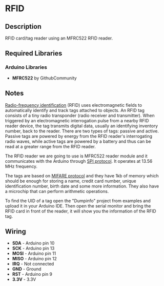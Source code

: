 # RFID

## Description

RFID card/tag reader using an MFRC522 RFID reader.

## Required Libraries

### Arduino Libraries

- **MFRC522** by GithubCommunity

## Notes

[Radio-frequency identification](https://en.wikipedia.org/wiki/Radio-frequency_identification) (RFID) uses electromagnetic fields to automatically identify and track tags attached to objects. An RFID tag consists of a tiny radio transponder (radio receiver and transmitter). When triggered by an electromagnetic interrogation pulse from a nearby RFID reader device, the tag transmits digital data, usually an identifying inventory number, back to the reader. There are two types of tags: passive and active. Passive tags are powered by energy from the RFID reader's interrogating radio waves, while active tags are powered by a battery and thus can be read at a greater range from the RFID reader.

The RFID reader we are going to use is MFRC522 reader module and it communicates with the Arduino through [SPI protocol](https://en.wikipedia.org/wiki/Serial_Peripheral_Interface). It operates at 13.56 MHz frequency.

The tags are based on [MIFARE protocol](https://en.wikipedia.org/wiki/MIFARE) and they have 1kb of memory which should be enough for storing a name, credit card number, unique identification number, birth date and some more information. They also have a microchip that can perform arithmetic operations.

To find the UID of a tag open the "Dumpinfo" project from examples and upload it in your Arduino IDE. Then open the serial monitor and bring the RFID card in front of the reader, it will show you the information of the RFID tag.

## Wiring

- **SDA** - Arduino pin 10
- **SCK** - Arduino pin 13
- **MOSI** - Arduino pin 11
- **MISO** - Arduino pin 12
- **IRQ** - Not connected
- **GND** - Ground
- **RST** - Arduino pin 9
- **3.3V** - 3.3V
